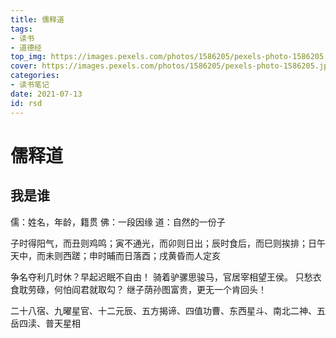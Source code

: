 ```yaml
---
title: 儒释道
tags: 
- 读书
- 道德经
top_img: https://images.pexels.com/photos/1586205/pexels-photo-1586205.jpeg?auto=compress&cs=tinysrgb&dpr=2&h=250
cover: https://images.pexels.com/photos/1586205/pexels-photo-1586205.jpeg?auto=compress&cs=tinysrgb&dpr=2&h=250
categories:
- 读书笔记
date: 2021-07-13
id: rsd
---
```


# 儒释道

## 我是谁

儒：姓名，年龄，籍贯
佛：一段因缘
道：自然的一份子

子时得阳气，而丑则鸡鸣；寅不通光，而卯则日出；辰时食后，而巳则挨排；日午天中，而未则西蹉；申时晡而日落酉；戌黄昏而人定亥

争名夺利几时休？早起迟眠不自由！
骑着驴骡思骏马，官居宰相望王侯。
只愁衣食耽劳碌，何怕阎君就取勾？
继子荫孙图富贵，更无一个肯回头！

二十八宿、九曜星官、十二元辰、五方揭谛、四值功曹、东西星斗、南北二神、五岳四渎、普天星相
